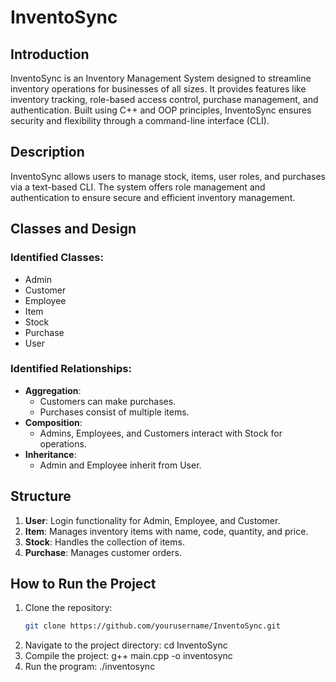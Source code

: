 # InventoSync

## Introduction
InventoSync is an Inventory Management System designed to streamline inventory operations for businesses of all sizes. It provides features like inventory tracking, role-based access control, purchase management, and authentication. Built using C++ and OOP principles, InventoSync ensures security and flexibility through a command-line interface (CLI).

## Description
InventoSync allows users to manage stock, items, user roles, and purchases via a text-based CLI. The system offers role management and authentication to ensure secure and efficient inventory management.

## Classes and Design
### Identified Classes:
- Admin
- Customer
- Employee
- Item
- Stock
- Purchase
- User

### Identified Relationships:
- **Aggregation**:
  - Customers can make purchases.
  - Purchases consist of multiple items.
- **Composition**:
  - Admins, Employees, and Customers interact with Stock for operations.
- **Inheritance**:
  - Admin and Employee inherit from User.

## Structure
1. **User**: Login functionality for Admin, Employee, and Customer.
2. **Item**: Manages inventory items with name, code, quantity, and price.
3. **Stock**: Handles the collection of items.
4. **Purchase**: Manages customer orders.

## How to Run the Project

1. Clone the repository:
   ```bash
   git clone https://github.com/yourusername/InventoSync.git

2. Navigate to the project directory:
            cd InventoSync
3. Compile the project:
            g++ main.cpp -o inventosync
4. Run the program:
           ./inventosync 
